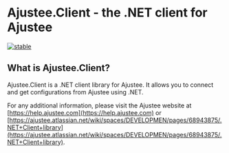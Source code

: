 # Ajustee.Client - the .NET client for Ajustee

[![stable](https://img.shields.io/ajustee.client/v/Ajustee.Client.svg?label=stable)](https://www.nuget.org/packages/Ajustee.Client/)

## What is Ajustee.Client?

Ajustee.Client is a .NET client library for Ajustee. It allows you to connect and get configurations from Ajustee using .NET.

For any additional information, please visit the Ajustee website at [https://help.ajustee.com](https://help.ajustee.com) or [https://ajustee.atlassian.net/wiki/spaces/DEVELOPMEN/pages/68943875/.NET+Client+library](https://ajustee.atlassian.net/wiki/spaces/DEVELOPMEN/pages/68943875/.NET+Client+library).